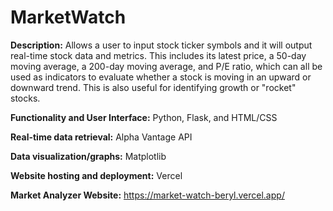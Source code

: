 # MarketWatch

**Description:** Allows a user to input stock ticker symbols and it will output real-time stock data and metrics. This includes its latest price, a 50-day moving average, a 200-day moving average, and P/E ratio, which can all be used as indicators to evaluate whether a stock is moving in an upward or downward trend. This is also useful for identifying growth or "rocket" stocks.

**Functionality and User Interface:** Python, Flask, and HTML/CSS

**Real-time data retrieval:** Alpha Vantage API

**Data visualization/graphs:** Matplotlib

**Website hosting and deployment:** Vercel

**Market Analyzer Website:** https://market-watch-beryl.vercel.app/
